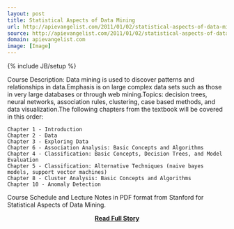 ```yaml
---
layout: post
title: Statistical Aspects of Data Mining
url: http://apievangelist.com/2011/01/02/statistical-aspects-of-data-mining/
source: http://apievangelist.com/2011/01/02/statistical-aspects-of-data-mining/
domain: apievangelist.com
image: [Image]
---
```

{% include JB/setup %}<p>Course Description: Data mining is used to discover patterns and relationships in data.Emphasis is on large complex data sets such as those in very large databases or through web mining.Topics: decision trees, neural networks, association rules, clustering, case based methods, and data visualization.The following chapters from the textbook will be covered in this order:

	Chapter 1 - Introduction
	Chapter 2 - Data
	Chapter 3 - Exploring Data
	Chapter 6 - Association Analysis: Basic Concepts and Algorithms
	Chapter 4 - Classification: Basic Concepts, Decision Trees, and Model Evaluation
	Chapter 5 - Classification: Alternative Techniques (naive bayes models, support vector machines)
	Chapter 8 - Cluster Analysis: Basic Concepts and Algorithms
	Chapter 10 - Anomaly Detection

Course Schedule and Lecture Notes in PDF format from Stanford for Statistical Aspects of Data Mining.</p>
<center><p><a href="http://apievangelist.com/2011/01/02/statistical-aspects-of-data-mining/" style='padding:25px; font-sze:18px; font-weight: bold;'>Read Full Story</a></p></center>
